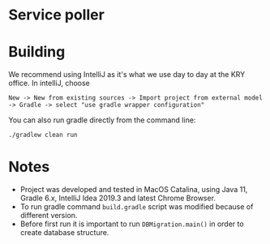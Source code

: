 # Service poller

# Building
We recommend using IntelliJ as it's what we use day to day at the KRY office.
In intelliJ, choose
```
New -> New from existing sources -> Import project from external model -> Gradle -> select "use gradle wrapper configuration"
```

You can also run gradle directly from the command line:
```
./gradlew clean run
```

# Notes

- Project was developed and tested in MacOS Catalina, using Java 11, Gradle 6.x, IntelliJ Idea 2019.3 and latest Chrome Browser.
- To run gradle command `build.gradle` script was modified because of different version.
- Before first run it is important to run `DBMigration.main()` in order to create database structure.


